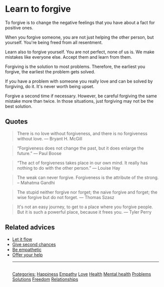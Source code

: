 # Learn to forgive

To forgive is to change the negative feelings that you have about a fact for positive ones.

When you forgive someone, you are not just helping the other person, but yourself. You're being freed from all resentment.

Learn also to forgive yourself. You are not perfect, none of us is. We make mistakes like everyone else. Accept them and learn from them.

Forgiving is the solution to most problems. Therefore, the earliest you forgive, the earliest the problem gets solved.

If you have a problem with someone you really love and can be solved by forgiving, do it. It's never worth being upset.

Forgive a second time if necessary. However, be careful forgiving the same mistake more than twice. In those situations, just forgiving may not be the best solution.

## Quotes

> There is no love without forgiveness, and there is no forgiveness without love. — Bryant H. McGill

> “Forgiveness does not change the past, but it does enlarge the future.” — Paul Boose

> “The act of forgiveness takes place in our own mind. It really has nothing to do with the other person.” — Louise Hay

> The weak can never forgive. Forgiveness is the attribute of the strong. – Mahatma Gandhi

> The stupid neither forgive nor forget; the naive forgive and forget; the wise forgive but do not forget. — Thomas Szasz

> It's not an easy journey, to get to a place where you forgive people. But it is such a powerful place, because it frees you. — Tyler Perry

## Related advices

- [Let it flow](../Let%20it%20flow/index.md)
- [Give second chances](../Give%20second%20chances/index.md)
- [Be empathetic](../Be%20empathetic/index.md)
- [Offer your help](../Offer%20your%20help/index.md)<hr/><br/>[Categories:](../Categories/index.md) [Happiness](../Categories/Happiness.md) [Empathy](../Categories/Empathy.md) [Love](../Categories/Love.md) [Health](../Categories/Health.md) [Mental health](../Categories/Mental%20health.md) [Problems](../Categories/Problems.md) [Solutions](../Categories/Solutions.md) [Freedom](../Categories/Freedom.md) [Relationships](../Categories/Relationships.md)